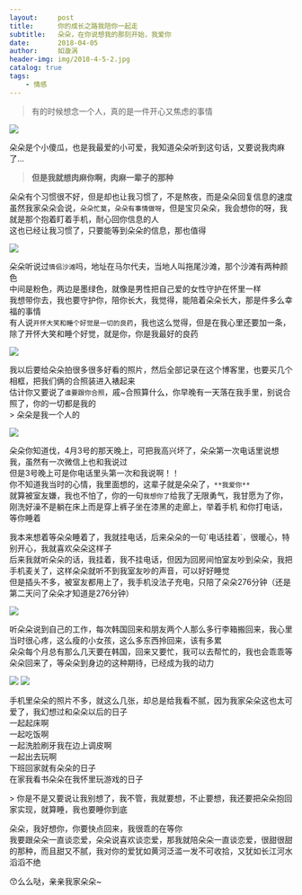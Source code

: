 ```yaml
---
layout:     post
title:      你的成长之路我陪你一起走
subtitle:   朵朵，在你说想我的那刻开始，我爱你
date:       2018-04-05
author:     如漩涡
header-img: img/2018-4-5-2.jpg
catalog: true
tags:
    - 情感
---
```


> 有的时候想念一个人，真的是一件开心又焦虑的事情

![](https://raw.githubusercontent.com/Chenbin1996/chenbin1996.github.io/master/img/2018-4-5-2.jpg)
<p>  朵朵是个小傻瓜，也是我最爱的小可爱，我知道朵朵听到这句话，又要说我肉麻了...
		</p>

> **但是我就想肉麻你啊，肉麻一辈子的那种**

朵朵有个习惯很不好，但是却也让我习惯了，不是熬夜，而是朵朵回复信息的速度<br>
虽然我家朵朵会说，`朵朵忙莫`，`朵朵有事情做呀`，但是宝贝朵朵，我会想你的呀，我就是那个抱着盯着手机，耐心回你信息的人<br>
这也已经让我习惯了，只要能等到朵朵的信息，那也值得

![](https://raw.githubusercontent.com/Chenbin1996/chenbin1996.github.io/master/img/2018-4-5-1.png)

朵朵听说过`情侣沙滩`吗，地址在马尔代夫，当地人叫拖尾沙滩，那个沙滩有两种颜色<br>
中间是粉色，两边是墨绿色，就像是男性把自己爱的女性守护在怀里一样<br>
我想带你去，我也要守护你，陪你长大，我觉得，能陪着朵朵长大，那是件多么幸福的事情<br>
有人说`开怀大笑和睡个好觉是一切的良药`，我也这么觉得，但是在我心里还要加一条，除了开怀大笑和睡个好觉，就是你，你是我最好的良药

![](https://raw.githubusercontent.com/Chenbin1996/chenbin1996.github.io/master/img/2018-4-5-8.jpg)

我以后要给朵朵拍很多很多好看的照片，然后全部记录在这个博客里，也要买几个相框，把我们俩的合照装进入裱起来<br>
估计你又要说了`谁要跟你合照`，戚~合照算什么，你早晚有一天落在我手里，别说合照了，你的一切都是我的<br>
	> 朵朵是我一个人的

![](https://raw.githubusercontent.com/Chenbin1996/chenbin1996.github.io/master/img/2018-4-5-6.jpg)

朵朵你知道伐，4月3号的那天晚上，可把我高兴坏了，朵朵第一次电话里说想我，虽然有一次微信上也和我说过<br>
但是3号晚上可是你电话里头第一次和我说啊！！<br>
你不知道我当时的心情，我里面想的，这辈子就是朵朵了，`**我爱你**`<br>
就算被室友嫌，我也不怕了，你的一句`我想你了`给我了无限勇气，我甘愿为了你，刚洗好澡不是躺在床上而是穿上裤子坐在漆黑的走廊上，举着手机
	和你打电话，等你睡着

<p>我本来想着等朵朵睡着了，我就挂电话，后来朵朵的一句`电话挂着`，很暖心，特别开心，我就喜欢朵朵这样子<br>
	后来我就听朵朵的话，我挂着，我不挂电话，但因为回房间怕室友吵到朵朵，我把手机麦关了，这样朵朵就听不到我室友吵的声音，可以好好睡觉<br>
	但是插头不多，被室友都用上了，我手机没法子充电，只陪了朵朵276分钟（还是第二天问了朵朵才知道是276分钟）<p>

![](https://raw.githubusercontent.com/Chenbin1996/chenbin1996.github.io/master/img/2018-4-5-3.jpg)

<p>听朵朵说到自己的工作，每次韩国回来和朋友两个人那么多行李箱搬回来，我心里当时很心疼，这么瘦的小女孩，这么多东西拎回来，该有多累<br>
	朵朵每个月总有那么几天要在韩国，回来又要忙，我可以去帮忙的，我也会乖乖等朵朵回来了，等朵朵到身边的这种期待，已经成为我的动力</p>

![](https://github.com/Chenbin1996/chenbin1996.github.io/blob/master/img/2018-4-5-4.jpg)
![](https://github.com/Chenbin1996/chenbin1996.github.io/blob/master/img/2018-4-5-5.jpg)

<p>手机里朵朵的照片不多，就这么几张，却总是给我看不腻，因为我家朵朵这也太可爱了，我幻想过和朵朵以后的日子<br>
	一起起床啊<br>
	一起吃饭啊<br>
	一起洗脸刷牙我在边上调皮啊<br>
	一起出去玩啊<br>
	下班回家就有朵朵的日子<br>
	在家我看书朵朵在我怀里玩游戏的日子</p>
	> 你是不是又要说让我别想了，我不管，我就要想，不止要想，我还要把朵朵抱回家实现，就算睡，我也要睡你到底

<p>朵朵，我好想你，你要快点回来，我很乖的在等你<br>
	我要跟朵朵一直谈恋爱，朵朵说喜欢谈恋爱，那我就陪朵朵一直谈恋爱，很甜很甜的那种，而且甜又不腻，我对你的爱犹如黄河泛滥一发不可收拾，又犹如长江河水滔滔不绝</p>
	😙么么哒，亲亲我家朵朵~
